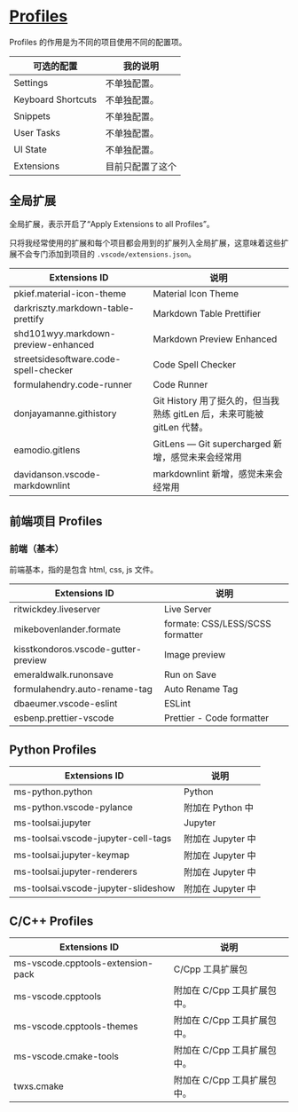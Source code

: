 # [Profiles](https://code.visualstudio.com/docs/editor/profiles)

Profiles 的作用是为不同的项目使用不同的配置项。

可选的配置         | 我的说明
-------------------|---------
Settings           | 不单独配置。
Keyboard Shortcuts | 不单独配置。
Snippets           | 不单独配置。
User Tasks         | 不单独配置。
UI State           | 不单独配置。
Extensions         | 目前只配置了这个

## 全局扩展

全局扩展，表示开启了“Apply Extensions to all Profiles”。

只将我经常使用的扩展和每个项目都会用到的扩展列入全局扩展，这意味着这些扩展不会专门添加到项目的 `.vscode/extensions.json`。

Extensions ID                         | 说明
--------------------------------------|--------------------------------------------------
pkief.material-icon-theme             | Material Icon Theme
darkriszty.markdown-table-prettify    | Markdown Table Prettifier
shd101wyy.markdown-preview-enhanced   | Markdown Preview Enhanced
streetsidesoftware.code-spell-checker | Code Spell Checker
formulahendry.code-runner             | Code Runner
donjayamanne.githistory               | Git History 用了挺久的，但当我熟练 gitLen 后，未来可能被 gitLen 代替。
eamodio.gitlens                       | GitLens — Git supercharged 新增，感觉未来会经常用
davidanson.vscode-markdownlint        | markdownlint 新增，感觉未来会经常用

## 前端项目 Profiles

### 前端（基本）

前端基本，指的是包含 html, css, js 文件。

Extensions ID                       | 说明
------------------------------------|---------------------------------
ritwickdey.liveserver               | Live Server
mikebovenlander.formate             | formate: CSS/LESS/SCSS formatter
kisstkondoros.vscode-gutter-preview | Image preview
emeraldwalk.runonsave               | Run on Save
formulahendry.auto-rename-tag       | Auto Rename Tag
dbaeumer.vscode-eslint              | ESLint
esbenp.prettier-vscode              | Prettier - Code formatter

## Python Profiles

Extensions ID                       | 说明
------------------------------------|--------------
ms-python.python                    | Python
ms-python.vscode-pylance            | 附加在 Python 中
ms-toolsai.jupyter                  | Jupyter
ms-toolsai.vscode-jupyter-cell-tags | 附加在 Jupyter 中
ms-toolsai.jupyter-keymap           | 附加在 Jupyter 中
ms-toolsai.jupyter-renderers        | 附加在 Jupyter 中
ms-toolsai.vscode-jupyter-slideshow | 附加在 Jupyter 中

## C/C++ Profiles

Extensions ID                     | 说明
----------------------------------|------------------
ms-vscode.cpptools-extension-pack | C/Cpp 工具扩展包
ms-vscode.cpptools                | 附加在 C/Cpp 工具扩展包中。
ms-vscode.cpptools-themes         | 附加在 C/Cpp 工具扩展包中。
ms-vscode.cmake-tools             | 附加在 C/Cpp 工具扩展包中。
twxs.cmake                        | 附加在 C/Cpp 工具扩展包中。
